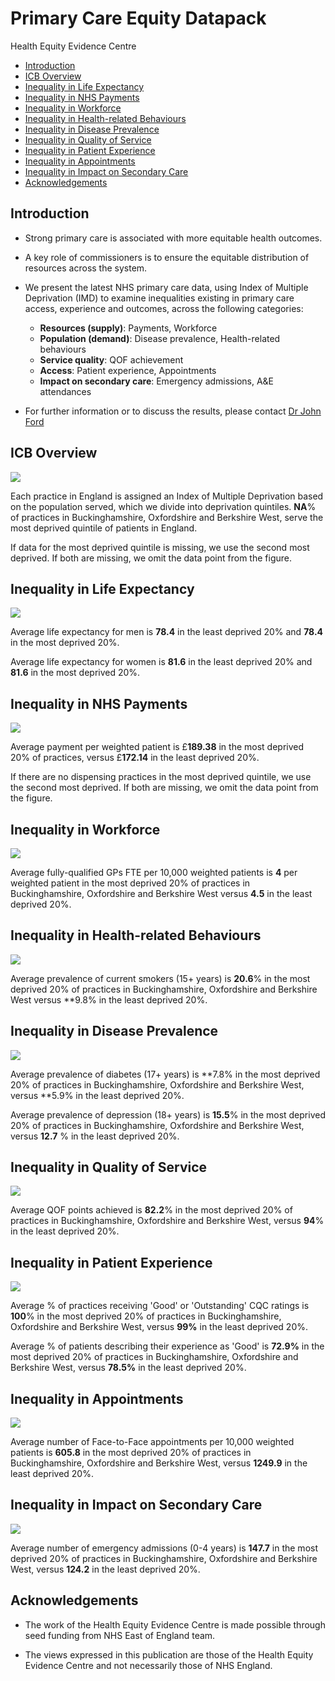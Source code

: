# Primary Care Equity Datapack
Health Equity Evidence Centre

- [Introduction](#introduction)
- [ICB Overview](#icb-overview)
- [Inequality in Life Expectancy](#inequality-in-life-expectancy)
- [Inequality in NHS Payments](#inequality-in-nhs-payments)
- [Inequality in Workforce](#inequality-in-workforce)
- [Inequality in Health-related
  Behaviours](#inequality-in-health-related-behaviours)
- [Inequality in Disease Prevalence](#inequality-in-disease-prevalence)
- [Inequality in Quality of Service](#inequality-in-quality-of-service)
- [Inequality in Patient Experience](#inequality-in-patient-experience)
- [Inequality in Appointments](#inequality-in-appointments)
- [Inequality in Impact on Secondary
  Care](#inequality-in-impact-on-secondary-care)
- [Acknowledgements](#acknowledgements)

## Introduction

- Strong primary care is associated with more equitable health outcomes.

- A key role of commissioners is to ensure the equitable distribution of
  resources across the system.

- We present the latest NHS primary care data, using Index of Multiple
  Deprivation (IMD) to examine inequalities existing in primary care
  access, experience and outcomes, across the following categories:

  - **Resources (supply)**: Payments, Workforce
  - **Population (demand)**: Disease prevalence, Health-related
    behaviours
  - **Service quality**: QOF achievement
  - **Access**: Patient experience, Appointments
  - **Impact on secondary care**: Emergency admissions, A&E attendances

- For further information or to discuss the results, please contact [Dr
  John Ford](j.a.ford@qmul.ac.uk)

## ICB Overview

![](figure-commonmark/overview-1.png)

Each practice in England is assigned an Index of Multiple Deprivation
based on the population served, which we divide into deprivation
quintiles. **NA**% of practices in Buckinghamshire, Oxfordshire and
Berkshire West, serve the most deprived quintile of patients in England.

If data for the most deprived quintile is missing, we use the second
most deprived. If both are missing, we omit the data point from the
figure.

## Inequality in Life Expectancy

![](figure-commonmark/Life_Expectancy-1.png)

Average life expectancy for men is **78.4** in the least deprived 20%
and **78.4** in the most deprived 20%.

Average life expectancy for women is **81.6** in the least deprived 20%
and **81.6** in the most deprived 20%.

## Inequality in NHS Payments

![](figure-commonmark/payments-1.png)

Average payment per weighted patient is £**189.38** in the most deprived
20% of practices, versus £**172.14** in the least deprived 20%.

If there are no dispensing practices in the most deprived quintile, we
use the second most deprived. If both are missing, we omit the data
point from the figure.

## Inequality in Workforce

![](figure-commonmark/workforce-1.png)

Average fully-qualified GPs FTE per 10,000 weighted patients is **4**
per weighted patient in the most deprived 20% of practices in
Buckinghamshire, Oxfordshire and Berkshire West versus **4.5** in the
least deprived 20%.

## Inequality in Health-related Behaviours

![](figure-commonmark/behaviours-1.png)

Average prevalence of current smokers (15+ years) is **20.6**% in the
most deprived 20% of practices in Buckinghamshire, Oxfordshire and
Berkshire West versus \*\*9.8% in the least deprived 20%.

## Inequality in Disease Prevalence

![](figure-commonmark/prevalence-1.png)

Average prevalence of diabetes (17+ years) is **7.8% in the most
deprived 20% of practices in Buckinghamshire, Oxfordshire and Berkshire
West, versus **5.9% in the least deprived 20%.

Average prevalence of depression (18+ years) is **15.5**% in the most
deprived 20% of practices in Buckinghamshire, Oxfordshire and Berkshire
West, versus **12.7** % in the least deprived 20%.

## Inequality in Quality of Service

![](figure-commonmark/quality-1.png)

Average QOF points achieved is **82.2**% in the most deprived 20% of
practices in Buckinghamshire, Oxfordshire and Berkshire West, versus
**94**% in the least deprived 20%.

## Inequality in Patient Experience

![](figure-commonmark/exp-1.png)

Average % of practices receiving 'Good' or 'Outstanding' CQC ratings is
**100**% in the most deprived 20% of practices in Buckinghamshire,
Oxfordshire and Berkshire West, versus **99%** in the least deprived
20%.

Average % of patients describing their experience as 'Good' is **72.9%**
in the most deprived 20% of practices in Buckinghamshire, Oxfordshire
and Berkshire West, versus **78.5%** in the least deprived 20%.

## Inequality in Appointments

![](figure-commonmark/appts-1.png)

Average number of Face-to-Face appointments per 10,000 weighted patients
is **605.8** in the most deprived 20% of practices in Buckinghamshire,
Oxfordshire and Berkshire West, versus **1249.9** in the least deprived
20%.

## Inequality in Impact on Secondary Care

![](figure-commonmark/secondary-1.png)

Average number of emergency admissions (0-4 years) is **147.7** in the
most deprived 20% of practices in Buckinghamshire, Oxfordshire and
Berkshire West, versus **124.2** in the least deprived 20%.

## Acknowledgements

- The work of the Health Equity Evidence Centre is made possible through
  seed funding from NHS East of England team.

- The views expressed in this publication are those of the Health Equity
  Evidence Centre and not necessarily those of NHS England.
